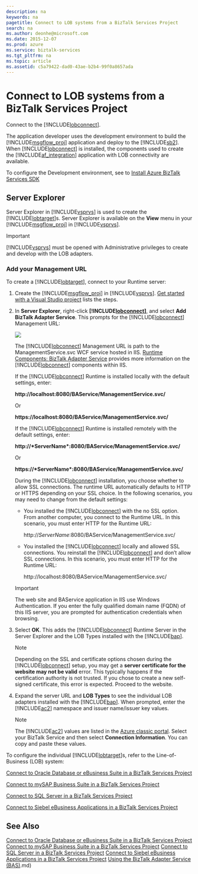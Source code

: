 ```yaml
---
description: na
keywords: na
pagetitle: Connect to LOB systems from a BizTalk Services Project
search: na
ms.author: deonhe@microsoft.com
ms.date: 2015-12-07
ms.prod: azure
ms.service: biztalk-services
ms.tgt_pltfrm: na
ms.topic: article
ms.assetid: c5a79422-dad0-43ae-b2b4-99f0a8657ada
---
```

# Connect to LOB systems from a BizTalk Services Project
Connect to the [!INCLUDE[lobconnect](/Token/lobconnect_md.md)].

The application developer uses the development environment to build the [!INCLUDE[msgflow_proj](/Token/msgflow_proj_md.md)] application and deploy to the [!INCLUDE[sb2](/Token/sb2_md.md)]. When [!INCLUDE[lobconnect](/Token/lobconnect_md.md)] is installed, the components used to create the [!INCLUDE[af_integration](/Token/af_integration_md.md)] application with LOB connectivity are available.

To configure the Development environment, see to [Install Azure BizTalk Services SDK](/Topic/Install_Azure_BizTalk_Services_SDK.md)

## Server Explorer
Server Explorer in [!INCLUDE[vsprvs](/Token/vsprvs_md.md)] is used to create the [!INCLUDE[lobtarget](/Token/lobtarget_md.md)]s. Server Explorer is available on the **View** menu in your [!INCLUDE[msgflow_proj](/Token/msgflow_proj_md.md)] in [!INCLUDE[vsprvs](/Token/vsprvs_md.md)].

> [!IMPORTANT]
> [!INCLUDE[vsprvs](/Token/vsprvs_md.md)] must be opened with Administrative privileges to create and develop with the LOB adapters.

### Add your Management URL
To create a [!INCLUDE[lobtarget](/Token/lobtarget_md.md)], connect to your Runtime server:

1. Create the [!INCLUDE[msgflow_proj](/Token/msgflow_proj_md.md)] in [!INCLUDE[vsprvs](/Token/vsprvs_md.md)]. [Get started with a Visual Studio project](/Topic/Get_started_with_a_Visual_Studio_project.md) lists the steps.

2. In **Server Explorer**, right-click **[!INCLUDE[lobconnect](/Token/lobconnect_md.md)]**, and select **Add BizTalk Adapter Service**. This prompts for the [!INCLUDE[lobconnect](/Token/lobconnect_md.md)] Management URL:

   ![](/Image/AI_AddSBConnectServer.jpg)

   The [!INCLUDE[lobconnect](/Token/lobconnect_md.md)] Management URL is path to the ManagementService.svc WCF service hosted in IIS. [Runtime Components: BizTalk Adapter Service](/Topic/Runtime_Components__BizTalk_Adapter_Service.md) provides more information on the [!INCLUDE[lobconnect](/Token/lobconnect_md.md)] components within IIS.

   If the [!INCLUDE[lobconnect](/Token/lobconnect_md.md)] Runtime is installed locally with the default settings, enter:

   **http://localhost:8080/BAService/ManagementService.svc/**

   Or

   **https://localhost:8080/BAService/ManagementService.svc/**

   If the [!INCLUDE[lobconnect](/Token/lobconnect_md.md)] Runtime is installed remotely with the default settings, enter:

   **http://&#42;ServerName&#42;:8080/BAService/ManagementService.svc/**

   Or

   **https://&#42;ServerName&#42;:8080/BAService/ManagementService.svc/**

   During the [!INCLUDE[lobconnect](/Token/lobconnect_md.md)] installation, you choose whether to allow SSL connections. The runtime URL automatically defaults to HTTP or HTTPS depending on your SSL choice. In the following scenarios, you may need to change from the default settings:

   - You installed the [!INCLUDE[lobconnect](/Token/lobconnect_md.md)] with the no SSL option. From another computer, you connect to the Runtime URL. In this scenario, you must enter HTTP for the Runtime URL:

      http://*ServerName*:8080/BAService/ManagementService.svc/

   - You installed the [!INCLUDE[lobconnect](/Token/lobconnect_md.md)] locally and allowed SSL connections. You reinstall the [!INCLUDE[lobconnect](/Token/lobconnect_md.md)] and don’t allow SSL connections. In this scenario, you must enter HTTP for the Runtime URL:

      http://localhost:8080/BAService/ManagementService.svc/

   > [!IMPORTANT]
   > The web site and BAService application in IIS use Windows Authentication. If you enter the fully qualified domain name (FQDN) of this IIS server, you are prompted for authentication credentials when browsing.

3. Select **OK**. This adds the [!INCLUDE[lobconnect](/Token/lobconnect_md.md)] Runtime Server in the Server Explorer and the LOB Types installed with the [!INCLUDE[bap](/Token/bap_md.md)].

   > [!NOTE]
   > Depending on the SSL and certificate options chosen during the [!INCLUDE[lobconnect](/Token/lobconnect_md.md)] setup, you may get a **server certificate for the website may not be valid** error. This typically happens if the certification authority is not trusted. If you chose to create a new self-signed certificate, this error is expected. Proceed to the website.

4. Expand the server URL and **LOB Types** to see the individual LOB adapters installed with the [!INCLUDE[bap](/Token/bap_md.md)]. When prompted, enter the [!INCLUDE[ac2](/Token/ac2_md.md)] namespace and issuer name/issuer key values.

   > [!NOTE]
   > The [!INCLUDE[ac2](/Token/ac2_md.md)] values are listed in the [Azure classic portal](http://go.microsoft.com/fwlink/p/?LinkId=517414). Select your BizTalk Service and then select **Connection Information**. You can copy and paste these values.

To configure the individual [!INCLUDE[lobtarget](/Token/lobtarget_md.md)]s, refer to the Line-of-Business (LOB) system:

[Connect to Oracle Database or eBusiness Suite in a BizTalk Services Project](/Topic/Connect_to_Oracle_Database_or_eBusiness_Suite_in_a_BizTalk_Services_Project.md)

[Connect to mySAP Business Suite in a BizTalk Services Project](/Topic/Connect_to_mySAP_Business_Suite_in_a_BizTalk_Services_Project.md)

[Connect to SQL Server in a BizTalk Services Project](/Topic/Connect_to_SQL_Server_in_a_BizTalk_Services_Project.md)

[Connect to Siebel eBusiness Applications in a BizTalk Services Project](/Topic/Connect_to_Siebel_eBusiness_Applications_in_a_BizTalk_Services_Project.md)

## See Also
[Connect to Oracle Database or eBusiness Suite in a BizTalk Services Project](/Topic/Connect_to_Oracle_Database_or_eBusiness_Suite_in_a_BizTalk_Services_Project.md)
[Connect to mySAP Business Suite in a BizTalk Services Project](/Topic/Connect_to_mySAP_Business_Suite_in_a_BizTalk_Services_Project.md)
[Connect to SQL Server in a BizTalk Services Project](/Topic/Connect_to_SQL_Server_in_a_BizTalk_Services_Project.md)
[Connect to Siebel eBusiness Applications in a BizTalk Services Project](/Topic/Connect_to_Siebel_eBusiness_Applications_in_a_BizTalk_Services_Project.md)
[Using the BizTalk Adapter Service &#40;BAS&#41;](/Topic/Using_the_BizTalk_Adapter_Service__BAS).md)

